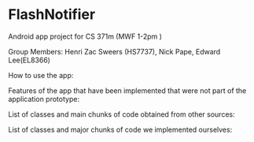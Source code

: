 FlashNotifier
=============

Android app project for CS 371m (MWF 1-2pm )

Group Members: Henri Zac Sweers (HS7737), Nick Pape, Edward Lee(EL8366)

How to use the app: 


Features of the app that have been implemented that were not part of the application prototype:


List of classes and main chunks of code obtained from other sources:


List of classes and major chunks of code we implemented ourselves: 









